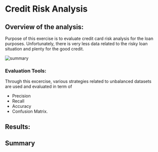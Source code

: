 # Credit Risk Analysis
## Overview of the analysis:

Purpose of this exercise is to evaluate credit card risk analysis for the loan purposes. Unfortunately, there is very less data related to the risky loan situation and plenty for the good credit. 

![summary]("Images/summary.JPG")




### Evaluation Tools:

Through this excercise, various strategies related to unbalanced datasets are used and evaluated in term of 
- Precision
- Recall
- Accuracy
- Confusion Matrix. 

## Results: 

## Summary
 

